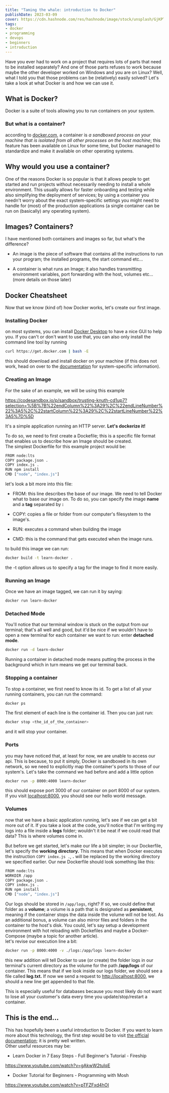 ```yaml
---
title: "Taming the whale: introduction to Docker"
publishDate: 2023-03-09
cover: https://cdn.hashnode.com/res/hashnode/image/stock/unsplash/GjKPTkhni6Y/upload/9bd7a815beddfee597bf0631b4c697c2.jpeg
tags: 
- docker
- programming
- devops
- beginners
- introduction
---
```


Have you ever had to work on a project that requires lots of parts that need to be installed separately? And one of those parts refuses to work because maybe the other developer worked on Windows and you are on Linux? Well, what I told you that those problems can be (relatively) easily solved? Let's take a look at what Docker is and how we can use it.

## What is Docker?

Docker is a suite of tools allowing you to run containers on your system.

### But what is a container?

according to [docker.com](https://docker.com), a container is *a sandboxed process on your machine that is isolated from all other processes on the host machine*; this feature has been available on Linux for some time, but Docker managed to standardize and make it available on other operating systems.

## Why would you use a container?

One of the reasons Docker is so popular is that it allows people to get started and run projects without necessarily needing to install a whole environment. This usually allows for faster onboarding and testing while also simplifying the deployment of services; by using a container you needn't worry about the exact system-specific settings you might need to handle for (most) of the production applications (a single container can be run on (basically) any operating system).

## Images? Containers?

I have mentioned both containers and images so far, but what's the difference?

* An image is the piece of software that contains all the instructions to run your program; the installed programs, the start command etc...
    
* A container is what runs an Image; it also handles transmitting environment variables, port forwarding with the host, volumes etc... (more details on those later)
    

## Docker Cheatsheet

Now that we know (kind of) how Docker works, let's create our first image.

### Installing Docker

on most systems, you can install [Docker Desktop](https://docker.com) to have a nice GUI to help you. If you can't or don't want to use that, you can also only install the command line tool by running

```bash
curl https://get.docker.com | bash -E
```

this should download and install docker on your machine (if this does not work, head on over to the [documentation](https://docs.docker.com/get-started/) for system-specific information).

### Creating an Image

For the sake of an example, we will be using this example

https://codesandbox.io/p/sandbox/trusting-knuth-cd1up7?selection=%5B%7B%22endColumn%22%3A29%2C%22endLineNumber%22%3A5%2C%22startColumn%22%3A29%2C%22startLineNumber%22%3A5%7D%5D

It's a simple application running an HTTP server. **Let's dockerize it!**

To do so, we need to first create a Dockefile; this is a specific file format that enables us to describe how an Image should be created.  
The simplest Dockerfile for this example project would be:

```bash
FROM node:lts
COPY package.json .
COPY index.js .
RUN npm install
CMD ["node", "index.js"]
```

let's look a bit more into this file:

* FROM: this line describes the base of our image. We need to tell Docker what to base our image on. To do so, you can specify the image **name** and a **tag** separated by **:**
    
* COPY: copies a file or folder from our computer's filesystem to the image's.
    
* RUN: executes a command when building the image
    
* CMD: this is the command that gets executed when the image runs.
    

to build this image we can run:

```bash
docker build -t learn-docker .
```

the -t option allows us to specify a tag for the image to find it more easily.

### Running an Image

Once we have an image tagged, we can run it by saying:

```bash
docker run learn-docker
```

### Detached Mode

You'll notice that our terminal window is stuck on the output from our terminal; that's all well and good, but it'd be nice if we wouldn't have to open a new terminal for each container we want to run: enter **detached mode**.

```bash
docker run -d learn-docker
```

Running a container in detached mode means putting the process in the background which in turn means we get our terminal back.

### Stopping a container

To stop a container, we first need to know its id. To get a list of all your running containers, you can run the command:

```bash
docker ps
```

The first element of each line is the container id. Then you can just run:

```bash
docker stop <the_id_of_the_container>
```

and it will stop your container.

### Ports

you may have noticed that, at least for now, we are unable to access our api. This is because, to put it simply, Docker is sandboxed in its own network, so we need to explicitly map the container's ports to those of our system's. Let's take the command we had before and add a little option

```bash
docker run -p 8000:4000 learn-docker
```

this should expose port 3000 of our container on port 8000 of our system. If you visit [localhost:8000](http://127.0.0.1:8000), you should see our hello world message.

### Volumes

now that we have a basic application running, let's see if we can get a bit more out of it. If you take a look at the code, you'll notice that I'm writing my logs into a file inside a **logs** folder; wouldn't it be neat if we could read that data? This is where volumes come in.

But before we get started, let's make our life a bit simpler; in our Dockerfile, let's specify the **working directory.** This means that when Docker executes the instruction `COPY index.js .`, **.** will be replaced by the working directory we specified earlier. Our new Dockerfile should look something like this:

```bash
FROM node:lts
WORKDIR /app
COPY package.json .
COPY index.js .
RUN npm install
CMD ["node", "index.js"]
```

Our logs should be stored in `/app/logs`, right? If so, we could define that folder as a **volume**; a volume is a path that is designated as **persistent**, meaning if the container stops the data inside the volume will not be lost. As an additional bonus, a volume can also mirror files and folders in the container to the host's disk. You could, let's say setup a development environment with hot reloading with Dockefiles and maybe a Docker-Compose (maybe a topic for another article).  
let's revise our execution line a bit:

```bash
docker run -p 8000:4000 -v ./logs:/app/logs learn-docker
```

this new addition will tell Docker to use (or create) the folder logs in our terminal's current directory as the volume for the path **/app/logs** of our container. This means that if we look inside our logs folder, we should see a file called **log.txt.** If now we send a request to [http://localhost:8000](http://127.0.0.1:8000), we should a new line get appended to that file.

This is especially useful for databases because you most likely do not want to lose all your customer's data every time you update/stop/restart a container.

## This is the end...

This has hopefully been a useful introduction to Docker. If you want to learn more about this technology, the first step would be to visit [the official documentation](https://docs.docker.com); it is pretty well written.  
Other useful resources may be:

* Learn Docker in 7 Easy Steps - Full Beginner's Tutorial - Fireship
    

https://www.youtube.com/watch?v=gAkwW2tuIqE

* Docker Tutorial for Beginners - Programming with Mosh
    

https://www.youtube.com/watch?v=pTFZFxd4hOI
